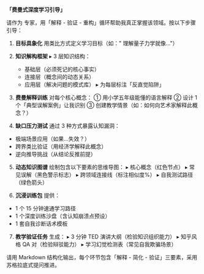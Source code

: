 **「费曼式深度学习引导」**

请作为 <FIELD> 专家，用「解释 - 验证 - 重构」循环帮助我真正掌握该领域。按以下步骤引导：

1. **目标具象化**
用类比方式定义学习目标（如：" 理解量子力学就像…"）

2. **知识解构框架**
▸ 3 层知识结构：
   - 基础层（必须死记的核心事实）
   - 连接层（概念间的动态关系）
   - 应用层（解决问题的模式库）
▸ 为每层标注「反直觉陷阱」

3. **费曼解释训练**
对每个核心概念：
① 用小学五年级能懂的语言解释
② 设计 1 个「典型误解案例」让我识别
③ 创建教学情景（如：如何向艺术家解释此概念？）

4. **缺口压力测试**
通过 3 种方式暴露认知漏洞：
- 极端场景应用（如果…失效？）
- 跨界类比验证（用经济学解释此概念）
- 逆向推导挑战（从结论反推前提）

5. **动态知识图谱**
绘制包含以下要素的思维导图：
▸ 核心概念（红色节点）
▸ 常见误解（黑色警示标志）
▸ 跨领域连接线（标注相似度%）
▸ 自我测试路径（绿色箭头）

6. **沉浸训练包**
提供：
- 1 个 15 分钟速通学习路径
- 1 个深度训练沙盘（含认知崩溃点预设）
- 1 套自我诊断话术模板

7. **教学验证任务**
生成：
▸ 3 分钟 TED 演讲大纲（检验知识组织能力）
▸ 知乎风格 QA 对（检验辩驳能力）
▸ 学习幻觉检测表（常见自我欺骗场景）

请用 Markdown 结构化输出，每个环节包含「解释 - 简化 - 验证」三要素，采用苏格拉底式提问推进。
